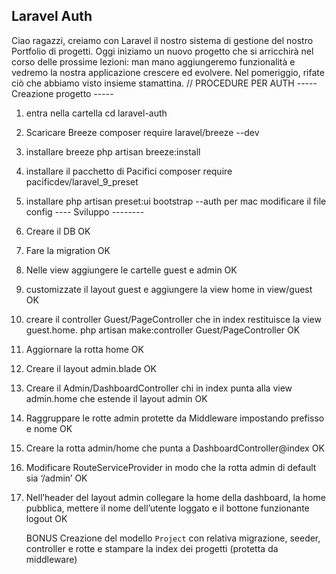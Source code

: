 ## Laravel Auth

Ciao ragazzi,
creiamo con Laravel il nostro sistema di gestione del nostro Portfolio di progetti.
Oggi iniziamo un nuovo progetto che si arricchirà nel corso delle prossime lezioni: man mano aggiungeremo funzionalità e vedremo la nostra applicazione crescere ed evolvere.
Nel pomeriggio, rifate ciò che abbiamo visto insieme stamattina.
// PROCEDURE PER AUTH
----- Creazione progetto -----

1. entra nella cartella cd laravel-auth
2. Scaricare Breeze composer require laravel/breeze --dev
3. installare breeze php artisan breeze:install
4. installare il pacchetto di Pacifici composer require pacificdev/laravel_9_preset
5. installare php artisan preset:ui bootstrap --auth
per mac modificare il file config
---- Sviluppo --------

1. Creare il DB OK
2. Fare la migration OK
3. Nelle view aggiungere le cartelle guest e admin OK
4. customizzate il layout guest e aggiungere la view home in view/guest OK
5. creare il controller Guest/PageController che in index restituisce la view guest.home. php artisan make:controller Guest/PageController OK
6. Aggiornare la rotta home OK 
7. Creare il layout admin.blade OK
8. Creare il Admin/DashboardController chi in index punta alla view admin.home che estende il layout admin OK
9. Raggruppare le rotte admin protette da Middleware impostando prefisso e nome OK
10. Creare la rotta admin/home che punta a DashboardController@index OK
11. Modificare RouteServiceProvider in modo che la rotta admin di default sia ‘/admin’ OK
12. Nell’header del layout admin collegare la home della dashboard, la home pubblica, mettere il nome dell’utente loggato e il bottone funzionante logout OK
    
    BONUS
    Creazione del modello `Project` con relativa migrazione, seeder, controller e rotte e stampare la index dei progetti (protetta da middleware)
